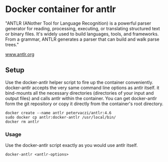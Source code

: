 # Docker container for antlr

"ANTLR (ANother Tool for Language Recognition) is a powerful parser generator for reading, processing, executing, or translating structured text or binary files. It's widely used to build languages, tools, and frameworks. From a grammar, ANTLR generates a parser that can build and walk parse trees."

www.antlr.org

## Setup

Use the docker-antlr helper script to fire up the container conveniently. docker-antlr accepts the very same command line options as antlr itself. it bind-mounts all the necessary directories (directories of your input and output files) and calls antlr within the container. You can get docker-antlr form the git repository or copy it directly from the container's root directory.

```
docker create --name antlr petervaczi/antlr:4.6
sudo docker cp antlr:docker-antlr /usr/local/bin/
docker rm antlr
```

### Usage

Use the docker-antlr script exactly as you would use antlr itself.

```
docker-antlr <antlr-options>
```
